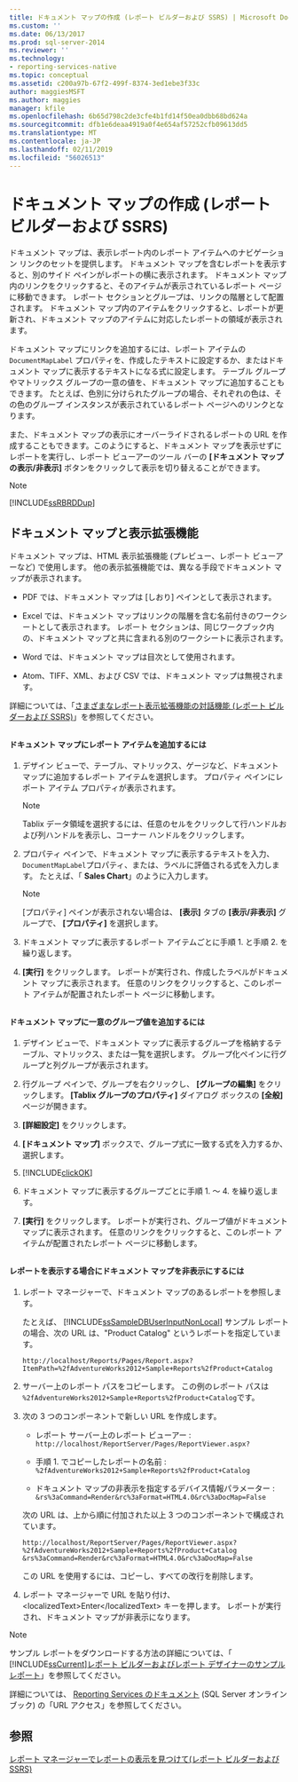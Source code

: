 ```yaml
---
title: ドキュメント マップの作成 (レポート ビルダーおよび SSRS) | Microsoft Docs
ms.custom: ''
ms.date: 06/13/2017
ms.prod: sql-server-2014
ms.reviewer: ''
ms.technology:
- reporting-services-native
ms.topic: conceptual
ms.assetid: c200a97b-67f2-499f-8374-3ed1ebe3f33c
author: maggiesMSFT
ms.author: maggies
manager: kfile
ms.openlocfilehash: 6b65d798c2de3cfe4b1fd14f50ea0dbb68bd624a
ms.sourcegitcommit: dfb1e6deaa4919a0f4e654af57252cfb09613dd5
ms.translationtype: MT
ms.contentlocale: ja-JP
ms.lasthandoff: 02/11/2019
ms.locfileid: "56026513"
---
```

# <a name="create-a-document-map-report-builder-and-ssrs"></a>ドキュメント マップの作成 (レポート ビルダーおよび SSRS)
  ドキュメント マップは、表示レポート内のレポート アイテムへのナビゲーション リンクのセットを提供します。 ドキュメント マップを含むレポートを表示すると、別のサイド ペインがレポートの横に表示されます。 ドキュメント マップ内のリンクをクリックすると、そのアイテムが表示されているレポート ページに移動できます。 レポート セクションとグループは、リンクの階層として配置されます。 ドキュメント マップ内のアイテムをクリックすると、レポートが更新され、ドキュメント マップのアイテムに対応したレポートの領域が表示されます。  
  
 ドキュメント マップにリンクを追加するには、レポート アイテムの `DocumentMapLabel` プロパティを、作成したテキストに設定するか、またはドキュメント マップに表示するテキストになる式に設定します。 テーブル グループやマトリックス グループの一意の値を、ドキュメント マップに追加することもできます。 たとえば、色別に分けられたグループの場合、それぞれの色は、その色のグループ インスタンスが表示されているレポート ページへのリンクとなります。  
  
 また、ドキュメント マップの表示にオーバーライドされるレポートの URL を作成することもできます。このようにすると、ドキュメント マップを表示せずにレポートを実行し、レポート ビューアーのツール バーの **[ドキュメント マップの表示/非表示]** ボタンをクリックして表示を切り替えることができます。  
  
> [!NOTE]  
>  [!INCLUDE[ssRBRDDup](../../includes/ssrbrddup-md.md)]  
  
##  <a name="DocMapRenderExtensions"></a> ドキュメント マップと表示拡張機能  
 ドキュメント マップは、HTML 表示拡張機能 (プレビュー、レポート ビューアーなど) で使用します。 他の表示拡張機能では、異なる手段でドキュメント マップが表示されます。  
  
-   PDF では、ドキュメント マップは [しおり] ペインとして表示されます。  
  
-   Excel では、ドキュメント マップはリンクの階層を含む名前付きのワークシートとして表示されます。 レポート セクションは、同じワークブック内の、ドキュメント マップと共に含まれる別のワークシートに表示されます。  
  
-   Word では、ドキュメント マップは目次として使用されます。  
  
-   Atom、TIFF、XML、および CSV では、ドキュメント マップは無視されます。  
  
 詳細については、「[さまざまなレポート表示拡張機能の対話機能 &#40;レポート ビルダーおよび SSRS&#41;](../report-builder/interactive-functionality-different-report-rendering-extensions.md)」を参照してください。  
  
##  <a name="AddRptItemToMap"></a>   
#### <a name="to-add-a-report-item-to-a-document-map"></a>ドキュメント マップにレポート アイテムを追加するには  
  
1.  デザイン ビューで、テーブル、マトリックス、ゲージなど、ドキュメント マップに追加するレポート アイテムを選択します。 プロパティ ペインにレポート アイテム プロパティが表示されます。  
  
    > [!NOTE]  
    >  Tablix データ領域を選択するには、任意のセルをクリックして行ハンドルおよび列ハンドルを表示し、コーナー ハンドルをクリックします。  
  
2.  プロパティ ペインで、ドキュメント マップに表示するテキストを入力、`DocumentMapLabel`プロパティ、または、ラベルに評価される式を入力します。 たとえば、「 **Sales Chart**」のように入力します。  
  
    > [!NOTE]  
    >  [プロパティ] ペインが表示されない場合は、 **[表示]** タブの **[表示/非表示]** グループで、 **[プロパティ]** を選択します。  
  
3.  ドキュメント マップに表示するレポート アイテムごとに手順 1. と手順 2. を繰り返します。  
  
4.  **[実行]** をクリックします。 レポートが実行され、作成したラベルがドキュメント マップに表示されます。 任意のリンクをクリックすると、このレポート アイテムが配置されたレポート ページに移動します。  
  
 
  
##  <a name="AddUniqueValuesToMap"></a>   
#### <a name="to-add-unique-group-values-to-a-document-map"></a>ドキュメント マップに一意のグループ値を追加するには  
  
1.  デザイン ビューで、ドキュメント マップに表示するグループを格納するテーブル、マトリックス、または一覧を選択します。 グループ化ペインに行グループと列グループが表示されます。  
  
2.  行グループ ペインで、グループを右クリックし、 **[グループの編集]** をクリックします。 **[Tablix グループのプロパティ]** ダイアログ ボックスの **[全般]** ページが開きます。  
  
3.  **[詳細設定]** をクリックします。  
  
4.  **[ドキュメント マップ]** ボックスで、グループ式に一致する式を入力するか、選択します。  
  
5.  [!INCLUDE[clickOK](../../includes/clickok-md.md)]  
  
6.  ドキュメント マップに表示するグループごとに手順 1. ～ 4. を繰り返します。  
  
7.  **[実行]** をクリックします。 レポートが実行され、グループ値がドキュメント マップに表示されます。 任意のリンクをクリックすると、このレポート アイテムが配置されたレポート ページに移動します。  
  
 
  
##  <a name="HideMapWhenViewRpt"></a>   
#### <a name="to-hide-the-document-map-when-you-view-a-report"></a>レポートを表示する場合にドキュメント マップを非表示にするには  
  
1.  レポート マネージャーで、ドキュメント マップのあるレポートを参照します。  
  
     たとえば、 [!INCLUDE[ssSampleDBUserInputNonLocal](../../includes/sssampledbuserinputnonlocal-md.md)] サンプル レポートの場合、次の URL は、"Product Catalog" というレポートを指定しています。  
  
    ```  
    http://localhost/Reports/Pages/Report.aspx?ItemPath=%2fAdventureWorks2012+Sample+Reports%2fProduct+Catalog  
    ```  
  
2.  サーバー上のレポート パスをコピーします。 この例のレポート パスは `%2fAdventureWorks2012+Sample+Reports%2fProduct+Catalog`です。  
  
3.  次の 3 つのコンポーネントで新しい URL を作成します。  
  
    -   レポート サーバー上のレポート ビューアー : `http://localhost/ReportServer/Pages/ReportViewer.aspx?`  
  
    -   手順 1. でコピーしたレポートの名前 : `%2fAdventureWorks2012+Sample+Reports%2fProduct+Catalog`  
  
    -   ドキュメント マップの非表示を指定するデバイス情報パラメーター : `&rs%3aCommand=Render&rc%3aFormat=HTML4.0&rc%3aDocMap=False`  
  
     次の URL は、上から順に付加された以上 3 つのコンポーネントで構成されています。  
  
    ```  
    http://localhost/ReportServer/Pages/ReportViewer.aspx?  
    %2fAdventureWorks2012+Sample+Reports%2fProduct+Catalog  
    &rs%3aCommand=Render&rc%3aFormat=HTML4.0&rc%3aDocMap=False  
    ```  
  
     この URL を使用するには、コピーし、すべての改行を削除します。  
  
4.  レポート マネージャーで URL を貼り付け、&lt;localizedText&gt;Enter&lt;/localizedText&gt; キーを押します。 レポートが実行され、ドキュメント マップが非表示になります。  
  
> [!NOTE]  
>  サンプル レポートをダウンロードする方法の詳細については、「 [!INCLUDE[ssCurrent](../../includes/sscurrent-md.md)][レポート ビルダーおよびレポート デザイナーのサンプル レポート](https://go.microsoft.com/fwlink/?LinkId=198283)」を参照してください。  
>   
>  詳細については、 [Reporting Services のドキュメント](https://go.microsoft.com/fwlink/?linkid=121312) (SQL Server オンライン ブック) の「URL アクセス」を参照してください。  
  
 
  
## <a name="see-also"></a>参照  
 [レポート マネージャーでレポートの表示を見つけて&#40;レポート ビルダーおよび SSRS&#41;](../report-builder/finding-and-viewing-reports-in-the-web-portal-report-builder-and-ssrs.md)  
  
  
